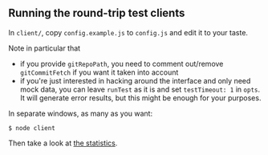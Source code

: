 Running the round-trip test clients
-----------------------------------

In `client/`, copy `config.example.js` to `config.js` and edit it to your
taste.

Note in particular that
- if you provide `gitRepoPath`, you need to comment out/remove `gitCommitFetch`
if you want it taken into account
- if you're just interested in hacking around the interface and only need
mock data, you can leave `runTest` as it is and set `testTimeout: 1` in
`opts`. It will generate error results, but this might be enough for your
purposes.

In separate windows, as many as you want:

	$ node client

Then take a look at [the statistics](http://localhost:8001/).
